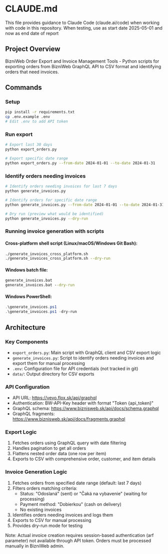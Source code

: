 # CLAUDE.md

This file provides guidance to Claude Code (claude.ai/code) when working with code in this repository.
When testing, use as start date 2025-05-01 and now as end date of report

## Project Overview

BizniWeb Order Export and Invoice Management Tools - Python scripts for exporting orders from BizniWeb GraphQL API to CSV format and identifying orders that need invoices.

## Commands

### Setup
```bash
pip install -r requirements.txt
cp .env.example .env
# Edit .env to add API token
```

### Run export
```bash
# Export last 30 days
python export_orders.py

# Export specific date range
python export_orders.py --from-date 2024-01-01 --to-date 2024-01-31
```

### Identify orders needing invoices
```bash
# Identify orders needing invoices for last 7 days
python generate_invoices.py

# Identify orders for specific date range
python generate_invoices.py --from-date 2024-01-01 --to-date 2024-01-31

# Dry run (preview what would be identified)
python generate_invoices.py --dry-run
```

### Running invoice generation with scripts

#### Cross-platform shell script (Linux/macOS/Windows Git Bash):
```bash
./generate_invoices_cross_platform.sh
./generate_invoices_cross_platform.sh --dry-run
```

#### Windows batch file:
```cmd
generate_invoices.bat
generate_invoices.bat --dry-run
```

#### Windows PowerShell:
```powershell
.\generate_invoices.ps1
.\generate_invoices.ps1 -dry-run
```

## Architecture

### Key Components
- `export_orders.py`: Main script with GraphQL client and CSV export logic
- `generate_invoices.py`: Script to identify orders needing invoices and export them for manual processing
- `.env`: Configuration file for API credentials (not tracked in git)
- `data/`: Output directory for CSV exports

### API Configuration
- API URL: https://vevo.flox.sk/api/graphql
- Authentication: BW-API-Key header with format "Token {api_token}"
- GraphQL schema: https://www.biznisweb.sk/api/docs/schema.graphql
- GraphQL fragments: https://www.biznisweb.sk/api/docs/fragments.graphql

### Export Logic
1. Fetches orders using GraphQL query with date filtering
2. Handles pagination to get all orders
3. Flattens nested order data (one row per item)
4. Exports to CSV with comprehensive order, customer, and item details

### Invoice Generation Logic
1. Fetches orders from specified date range (default: last 7 days)
2. Filters orders matching criteria:
   - Status: "Odoslaná" (sent) or "Čaká na vybavenie" (waiting for processing)
   - Payment method: "Dobierkou" (cash on delivery)
   - No existing invoices
3. Identifies orders needing invoices and logs them
4. Exports to CSV for manual processing
5. Provides dry-run mode for testing

Note: Actual invoice creation requires session-based authentication (arf parameter) not available through API token. Orders must be processed manually in BizniWeb admin.